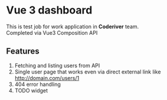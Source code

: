 # Vue 3 dashboard

This is test job for work application in **Coderiver** team.  
Completed via Vue3 Composition API

## Features

1. Fetching and listing users from API
2. Single user page that works even via direct external link like http://domain.com/users/1 
3. 404 error handling
4. TODO widget